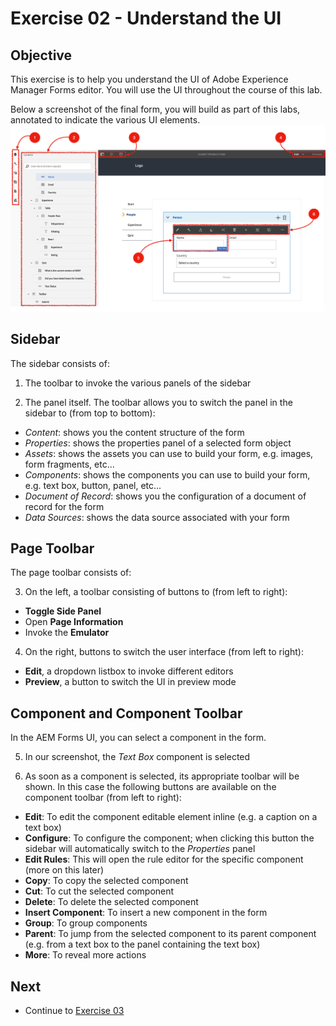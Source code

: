 # Exercise 02 - Understand the UI

## Objective
This exercise is to help you understand the UI of Adobe Experience Manager Forms editor. You will use the UI throughout the course of this lab.

Below a screenshot of the final form, you will build as part of this labs, annotated to indicate the various UI elements.
![AEM Forms UI](../images/formsui.png)

## Sidebar
The sidebar consists of:

1. The toolbar to invoke the various panels of the sidebar

2. The panel itself.
The toolbar allows you to switch the panel in the sidebar to (from top to bottom):
* *Content*: shows you the content structure of the form
* *Properties*: shows the properties panel of a selected form object
* *Assets*: shows the assets you can use to build your form, e.g. images, form fragments, etc...
* *Components*: shows the components you can use to build your form, e.g. text box, button, panel, etc...
* *Document of Record*: shows you the configuration of a document of record for the form
* *Data Sources*: shows the data source associated with your form

## Page Toolbar
The page toolbar consists of:

3. On the left, a toolbar consisting of buttons to (from left to right):
* **Toggle Side Panel**
* Open  **Page Information**
* Invoke the **Emulator**

4. On the right, buttons to switch the user interface (from left to right):
* **Edit**, a dropdown listbox to invoke different editors
* **Preview**, a button to switch the UI in preview mode

## Component and Component Toolbar
In the AEM Forms UI, you can select a component in the form.

5. In our screenshot, the *Text Box* component is selected

6. As soon as a component is selected, its appropriate toolbar will be shown. In this case the following buttons are available on the component toolbar (from left to right):
* **Edit**: To edit the component editable element inline (e.g. a caption on a text box)
* **Configure**: To configure the component; when clicking this button the sidebar will automatically switch to the *Properties* panel
* **Edit Rules**: This will open the rule editor for the specific component (more on this later)
* **Copy**: To copy the selected component
* **Cut**: To cut the selected component
* **Delete**: To delete the selected component
* **Insert Component**: To insert a new component in the form
* **Group**: To group components
* **Parent**: To jump from the selected component to its parent component (e.g. from a text box to the panel containing the text box)
* **More**: To reveal more actions

## Next
* Continue to [Exercise 03](../exercise03/)

